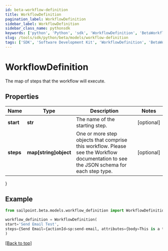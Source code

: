 ```yaml
---
id: beta-workflow-definition
title: WorkflowDefinition
pagination_label: WorkflowDefinition
sidebar_label: WorkflowDefinition
sidebar_class_name: pythonsdk
keywords: ['python', 'Python', 'sdk', 'WorkflowDefinition', 'BetaWorkflowDefinition'] 
slug: /tools/sdk/python/beta/models/workflow-definition
tags: ['SDK', 'Software Development Kit', 'WorkflowDefinition', 'BetaWorkflowDefinition']
---
```


# WorkflowDefinition

The map of steps that the workflow will execute.

## Properties

Name | Type | Description | Notes
------------ | ------------- | ------------- | -------------
**start** | **str** | The name of the starting step. | [optional] 
**steps** | **map[string]object** | One or more step objects that comprise this workflow.  Please see the Workflow documentation to see the JSON schema for each step type. | [optional] 
}

## Example

```python
from sailpoint.beta.models.workflow_definition import WorkflowDefinition

workflow_definition = WorkflowDefinition(
start='Send Email Test',
steps={Send Email={actionId=sp:send-email, attributes={body=This is a test, from=sailpoint@sailpoint.com, recipientId.$=$.identity.id, subject=test}, nextStep=success, selectResult=null, type=ACTION}, success={type=success}}
)

```
[[Back to top]](#) 

